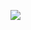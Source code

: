 [![](https://github-readme-stats.vercel.app/api?username=smarroufin&theme=dark)](https://github.com/anuraghazra/github-readme-stats)

<!-- ### Hi there 👋


**hamis-juma/hamis-juma** is a ✨ _special_ ✨ repository because its `README.md` (this file) appears on your GitHub profile.

Here are some ideas to get you started:

- 🔭 I’m currently working on ...
- 🌱 I’m currently learning ...
- 👯 I’m looking to collaborate on ...
- 🤔 I’m looking for help with ...
- 💬 Ask me about ...
- 📫 How to reach me: ...
- 😄 Pronouns: ...
- ⚡ Fun fact: ...
-->
